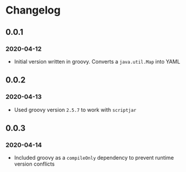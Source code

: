 # Changelog
## 0.0.1
### 2020-04-12
- Initial version written in groovy. Converts a `java.util.Map` into YAML

## 0.0.2
### 2020-04-13
- Used groovy version `2.5.7` to work with `scriptjar`

## 0.0.3
### 2020-04-14
- Included groovy as a `compileOnly` dependency to prevent runtime version conflicts